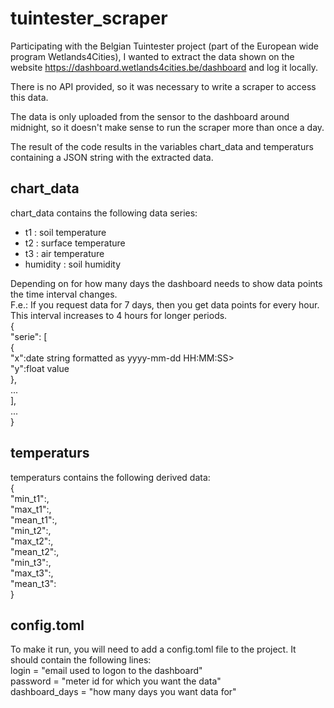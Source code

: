 # tuintester_scraper

Participating with the Belgian Tuintester project (part of the European wide program Wetlands4Cities), I wanted to extract the data shown on the website https://dashboard.wetlands4cities.be/dashboard and log it locally.

There is no API provided, so it was necessary to write a scraper to access this data.

The data is only uploaded from the sensor to the dashboard around midnight, so it doesn't make sense to run the scraper more than once a day.

The result of the code results in the variables chart_data and temperaturs containing a JSON string with the extracted data.

## chart_data
chart_data contains the following data series:
- t1 : soil temperature
- t2 : surface temperature
- t3 : air temperature
- humidity : soil humidity

Depending on for how many days the dashboard needs to show data points the time interval changes.<br/>
F.e.: If you request data for 7 days, then you get data points for every hour. <br/>
This interval increases to 4 hours for longer periods.<br/>
{ <br/>
  "serie": [ <br/>
    {<br/>
      "x":date string formatted as yyyy-mm-dd HH:MM:SS><br/>
      "y":float value<br/>
    },<br/>
    ...<br/>
  ],<br/>
  ...<br/>
}<br/>

## temperaturs
temperaturs contains the following derived data:<br/>
  {<br/>
    "min_t1":<float>,<br/>
    "max_t1":<float>,<br/>
    "mean_t1":<float>,<br/>
    "min_t2":<float>,<br/>
    "max_t2":<float>,<br/>
    "mean_t2":<float>,<br/>
    "min_t3":<float>,<br/>
    "max_t3":<float>,<br/>
    "mean_t3":<float><br/>
  }<br/>

## config.toml
To make it run, you will need to add a config.toml file to the project. It should contain the following lines:<br/>
login = "email used to logon to the dashboard"<br/>
password = "meter id for which you want the data"<br/>
dashboard_days = "how many days you want data for"<br/>

